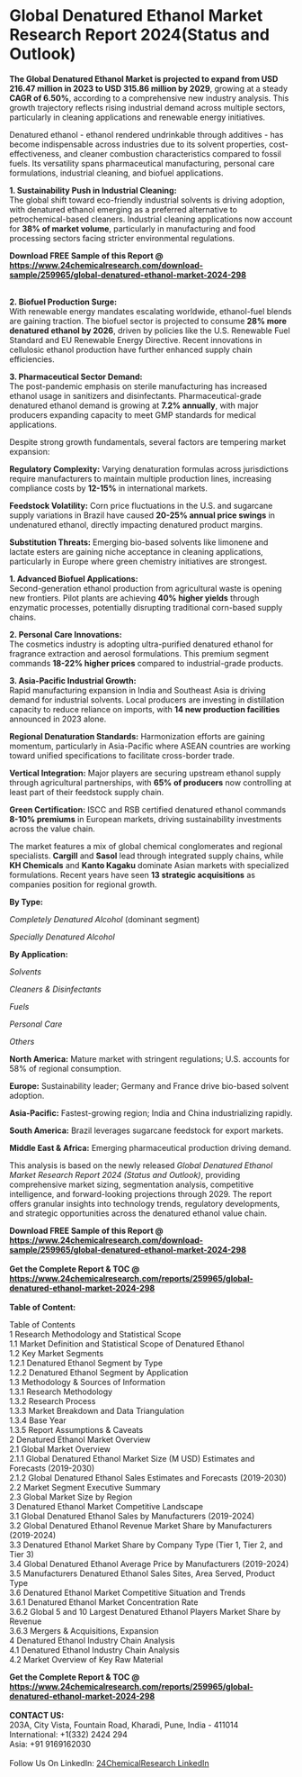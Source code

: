 <h1>Global Denatured Ethanol Market Research Report 2024(Status and Outlook)</h1><p><strong>The Global Denatured Ethanol Market is projected to expand from USD 216.47 million in 2023 to USD 315.86 million by 2029</strong>, growing at a steady <strong>CAGR of 6.50%</strong>, according to a comprehensive new industry analysis. This growth trajectory reflects rising industrial demand across multiple sectors, particularly in cleaning applications and renewable energy initiatives.</p><p>Denatured ethanol - ethanol rendered undrinkable through additives - has become indispensable across industries due to its solvent properties, cost-effectiveness, and cleaner combustion characteristics compared to fossil fuels. Its versatility spans pharmaceutical manufacturing, personal care formulations, industrial cleaning, and biofuel applications.</p><p><strong>1. Sustainability Push in Industrial Cleaning:</strong><br>
The global shift toward eco-friendly industrial solvents is driving adoption, with denatured ethanol emerging as a preferred alternative to petrochemical-based cleaners. Industrial cleaning applications now account for <strong>38% of market volume</strong>, particularly in manufacturing and food processing sectors facing stricter environmental regulations.</p><div><b>Download FREE Sample of this Report @ 
            <a href="https://www.24chemicalresearch.com/download-sample/259965/global-denatured-ethanol-market-2024-298">
            https://www.24chemicalresearch.com/download-sample/259965/global-denatured-ethanol-market-2024-298</a></b></div><br><p><strong>2. Biofuel Production Surge:</strong><br>
With renewable energy mandates escalating worldwide, ethanol-fuel blends are gaining traction. The biofuel sector is projected to consume <strong>28% more denatured ethanol by 2026</strong>, driven by policies like the U.S. Renewable Fuel Standard and EU Renewable Energy Directive. Recent innovations in cellulosic ethanol production have further enhanced supply chain efficiencies.</p><p><strong>3. Pharmaceutical Sector Demand:</strong><br>
The post-pandemic emphasis on sterile manufacturing has increased ethanol usage in sanitizers and disinfectants. Pharmaceutical-grade denatured ethanol demand is growing at <strong>7.2% annually</strong>, with major producers expanding capacity to meet GMP standards for medical applications.</p><p>Despite strong growth fundamentals, several factors are tempering market expansion:</p><p><strong>Regulatory Complexity:</strong> Varying denaturation formulas across jurisdictions require manufacturers to maintain multiple production lines, increasing compliance costs by <strong>12-15%</strong> in international markets.</p><p><strong>Feedstock Volatility:</strong> Corn price fluctuations in the U.S. and sugarcane supply variations in Brazil have caused <strong>20-25% annual price swings</strong> in undenatured ethanol, directly impacting denatured product margins.</p><p><strong>Substitution Threats:</strong> Emerging bio-based solvents like limonene and lactate esters are gaining niche acceptance in cleaning applications, particularly in Europe where green chemistry initiatives are strongest.</p><p><strong>1. Advanced Biofuel Applications:</strong><br>
Second-generation ethanol production from agricultural waste is opening new frontiers. Pilot plants are achieving <strong>40% higher yields</strong> through enzymatic processes, potentially disrupting traditional corn-based supply chains.</p><p><strong>2. Personal Care Innovations:</strong><br>
The cosmetics industry is adopting ultra-purified denatured ethanol for fragrance extraction and aerosol formulations. This premium segment commands <strong>18-22% higher prices</strong> compared to industrial-grade products.</p><p><strong>3. Asia-Pacific Industrial Growth:</strong><br>
Rapid manufacturing expansion in India and Southeast Asia is driving demand for industrial solvents. Local producers are investing in distillation capacity to reduce reliance on imports, with <strong>14 new production facilities</strong> announced in 2023 alone.</p><p><strong>Regional Denaturation Standards:</strong> Harmonization efforts are gaining momentum, particularly in Asia-Pacific where ASEAN countries are working toward unified specifications to facilitate cross-border trade.</p><p><strong>Vertical Integration:</strong> Major players are securing upstream ethanol supply through agricultural partnerships, with <strong>65% of producers</strong> now controlling at least part of their feedstock supply chain.</p><p><strong>Green Certification:</strong> ISCC and RSB certified denatured ethanol commands <strong>8-10% premiums</strong> in European markets, driving sustainability investments across the value chain.</p><p>The market features a mix of global chemical conglomerates and regional specialists. <strong>Cargill</strong> and <strong>Sasol</strong> lead through integrated supply chains, while <strong>KH Chemicals</strong> and <strong>Kanto Kagaku</strong> dominate Asian markets with specialized formulations. Recent years have seen <strong>13 strategic acquisitions</strong> as companies position for regional growth.</p><p><strong>By Type:</strong></p><p><em>Completely Denatured Alcohol</em> (dominant segment)</p><p><em>Specially Denatured Alcohol</em></p><p><strong>By Application:</strong></p><p><em>Solvents</em></p><p><em>Cleaners &amp; Disinfectants</em></p><p><em>Fuels</em></p><p><em>Personal Care</em></p><p><em>Others</em></p><p><strong>North America:</strong> Mature market with stringent regulations; U.S. accounts for 58% of regional consumption.</p><p><strong>Europe:</strong> Sustainability leader; Germany and France drive bio-based solvent adoption.</p><p><strong>Asia-Pacific:</strong> Fastest-growing region; India and China industrializing rapidly.</p><p><strong>South America:</strong> Brazil leverages sugarcane feedstock for export markets.</p><p><strong>Middle East &amp; Africa:</strong> Emerging pharmaceutical production driving demand.</p><p>This analysis is based on the newly released <em>Global Denatured Ethanol Market Research Report 2024 (Status and Outlook)</em>, providing comprehensive market sizing, segmentation analysis, competitive intelligence, and forward-looking projections through 2029. The report offers granular insights into technology trends, regulatory developments, and strategic opportunities across the denatured ethanol value chain.</p><div><b>Download FREE Sample of this Report @ 
            <a href="https://www.24chemicalresearch.com/download-sample/259965/global-denatured-ethanol-market-2024-298">
            https://www.24chemicalresearch.com/download-sample/259965/global-denatured-ethanol-market-2024-298</a></b></div><br><div><b>Get the Complete Report & TOC @ 
            <a href="https://www.24chemicalresearch.com/reports/259965/global-denatured-ethanol-market-2024-298">
            https://www.24chemicalresearch.com/reports/259965/global-denatured-ethanol-market-2024-298</a></b></div><br>
            <b>Table of Content:</b><p>Table of Contents<br />
1 Research Methodology and Statistical Scope<br />
1.1 Market Definition and Statistical Scope of Denatured Ethanol<br />
1.2 Key Market Segments<br />
1.2.1 Denatured Ethanol Segment by Type<br />
1.2.2 Denatured Ethanol Segment by Application<br />
1.3 Methodology & Sources of Information<br />
1.3.1 Research Methodology<br />
1.3.2 Research Process<br />
1.3.3 Market Breakdown and Data Triangulation<br />
1.3.4 Base Year<br />
1.3.5 Report Assumptions & Caveats<br />
2 Denatured Ethanol Market Overview<br />
2.1 Global Market Overview<br />
2.1.1 Global Denatured Ethanol Market Size (M USD) Estimates and Forecasts (2019-2030)<br />
2.1.2 Global Denatured Ethanol Sales Estimates and Forecasts (2019-2030)<br />
2.2 Market Segment Executive Summary<br />
2.3 Global Market Size by Region<br />
3 Denatured Ethanol Market Competitive Landscape<br />
3.1 Global Denatured Ethanol Sales by Manufacturers (2019-2024)<br />
3.2 Global Denatured Ethanol Revenue Market Share by Manufacturers (2019-2024)<br />
3.3 Denatured Ethanol Market Share by Company Type (Tier 1, Tier 2, and Tier 3)<br />
3.4 Global Denatured Ethanol Average Price by Manufacturers (2019-2024)<br />
3.5 Manufacturers Denatured Ethanol Sales Sites, Area Served, Product Type<br />
3.6 Denatured Ethanol Market Competitive Situation and Trends<br />
3.6.1 Denatured Ethanol Market Concentration Rate<br />
3.6.2 Global 5 and 10 Largest Denatured Ethanol Players Market Share by Revenue<br />
3.6.3 Mergers & Acquisitions, Expansion<br />
4 Denatured Ethanol Industry Chain Analysis<br />
4.1 Denatured Ethanol Industry Chain Analysis<br />
4.2 Market Overview of Key Raw Material</p><div><b>Get the Complete Report & TOC @ 
            <a href="https://www.24chemicalresearch.com/reports/259965/global-denatured-ethanol-market-2024-298">
            https://www.24chemicalresearch.com/reports/259965/global-denatured-ethanol-market-2024-298</a></b></div><br><b>CONTACT US:</b><br>
            203A, City Vista, Fountain Road, Kharadi, Pune, India - 411014<br>
            International: +1(332) 2424 294<br>
            Asia: +91 9169162030 <br><br>
            Follow Us On LinkedIn: <a href="https://www.linkedin.com/company/24chemicalresearch/">24ChemicalResearch LinkedIn</a>